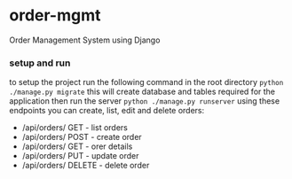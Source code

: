# order-mgmt
Order Management System using Django

### setup and run
to setup the project run the following command in the root directory
`python ./manage.py migrate`
this will create database and tables required for the application
then run the server 
`python ./manage.py runserver`
using these endpoints you can create, list, edit and delete orders:
- /api/orders/ GET - list orders
- /api/orders/ POST - create order
- /api/orders/<id> GET - orer details
- /api/orders/<id> PUT - update order
- /api/orders/<id> DELETE - delete order

